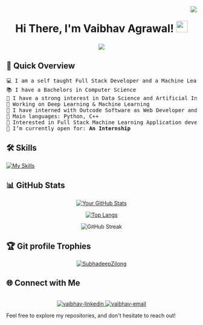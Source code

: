 <img align="right" src="https://visitor-badge.laobi.icu/badge?page_id=vaibhavvagrawall.vaibhavvagrawall" />

<h1 align="center">
Hi There, I'm Vaibhav Agrawal!
	<a href="https://github.com/vaibhavvagrawall" target="_self">
		<img src="https://media.giphy.com/media/hvRJCLFzcasrR4ia7z/giphy.gif" width="30">
	</a>
</h1>

<h3 align="center">
    <img src="https://readme-typing-svg.herokuapp.com/?font=Righteous&size=35&center=true&vCenter=true&width=800&height=70&duration=5000&lines=Web+Developer;AI+|+ML+|+DS+Enthusiast;Data+Analyst;BTech+CS+Student+@+VIT;Ex-Intern+@+KeyNCoders;Ex-Web+Dev+@+Outcode+Software;" />
</h3>

## 🚀 Quick Overview

<pre>
💻 I am a self taught Full Stack Developer and a Machine Learning Developer
📚 I have a Bachelors in Computer Science 
📝 I have a strong interest in Data Science and Artificial Intelligence
🔭 Working on Deep Learning & Machine Learning
🌱 I have interned with Outcode Software as Web Developer and with KeyNCoders as Research Inten
🌟 Main languages: Python, C++
🚩 Interested in Full Stack Machine Learning Application development
💼 I’m currently open for: <b>An Internship</b> 
</pre>


## 🛠️ Skills

[![My Skills](https://skillicons.dev/icons?i=java,python,c,cpp,r,js,html,css,aws,azure,flask,django,php,express,postman,d3,bootstrap,tailwind,react,nextjs,angular,nodejs,vite,firebase,opencv,tensorflow,selenium,postgres,mysql,mongodb,matlab,git,vscode,figma,vercel,heroku,docker,kubernetes,wordpress,arduino,md)](https://skillicons.dev)


## 📊 GitHub Stats

<div align="center">

[![Your GitHub Stats](https://github-readme-stats.vercel.app/api?username=vaibhavvagrawall&show_icons=true&count_private=true&hide=contribs,prs&theme=radical)](https://github.com/vaibhavvagrawall)

[![Top Langs](https://github-readme-stats.vercel.app/api/top-langs/?username=vaibhavvagrawall&layout=compact&theme=radical)](https://github.com/vaibhavvagrawall)

![GitHub Streak](https://github-readme-streak-stats.herokuapp.com/?user=vaibhavvagrawall&theme=radical)

</div>

## :trophy: Git profile Trophies

<p align="center"> <a href="https://github.com/ryo-ma/github-profile-trophy"><img src="https://github-profile-trophy.vercel.app/?username=SubhadeepZilong&layout=compact&theme=algolia" alt="SubhadeepZilong" /></a> </p>

## 🌐 Connect with Me

<br>
<div align="center">
  <a href="https://www.linkedin.com/in/vaibhavvagrawall" target="_blank"  rel="noopener noreferrer">
    <img src="https://img.icons8.com/bubbles/100/000000/linkedin.png" alt="vaibhav-linkedin" />
  </a>
  <a href="mailto:vaibhav.18.agrawal@gmail.com" target="top" rel="noopener noreferrer">
  <img src="https://img.icons8.com/bubbles/100/000000/gmail-new.png" alt="vaibhav-email"/>
  </a>
</div>


Feel free to explore my repositories, and don't hesitate to reach out!
